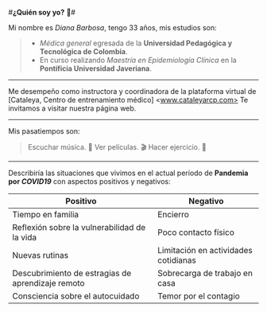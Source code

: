 #**¿Quién soy yo?** :woman:#

Mi nombre es *Diana Barbosa*, tengo 33 años, mis estudios son:
> - *Médica general* egresada de la **Universidad Pedagógica y Tecnológica de Colombia**.
> - En curso realizando *Maestría en Epidemiología Clínica* en la **Pontificia Universidad Javeriana**.

___

Me desempeño como instructora y coordinadora de la plataforma virtual de [Cataleya, Centro de entrenamiento médico] <www.cataleyarcp.com> 
Te invitamos a visitar nuestra página web. 

___

Mis pasatiempos son: 
> Escuchar música. :musical_score:
> Ver películas. :clapper: 
> Hacer ejercicio. :runner:

___

Describiría las situaciones que vivimos en el actual período de **Pandemia por *COVID19*** con aspectos positivos y negativos: 

Positivo | Negativo
-------- | --------
Tiempo en familia | Encierro 
Reflexión sobre la vulnerabilidad de la vida | Poco contacto físico
Nuevas rutinas | Limitación en actividades cotidianas
Descubrimiento de estragias de aprendizaje remoto | Sobrecarga de trabajo en casa
Consciencia sobre el autocuidado | Temor por el contagio

